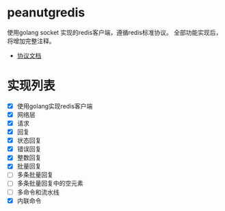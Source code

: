 # peanutgredis

使用golang socket 实现的redis客户端，遵循redis标准协议。
全部功能实现后，将增加完整注释。

- [协议文档](http://redisdoc.com/topic/protocol.html#id8)
# 实现列表
- [x] 使用golang实现redis客户端
- [x] 网络层
- [x] 请求
- [x] 回复
- [x] 状态回复
- [x] 错误回复
- [x] 整数回复
- [x] 批量回复
- [ ] 多条批量回复
- [ ] 多条批量回复中的空元素
- [ ] 多命令和流水线
- [x] 内联命令
